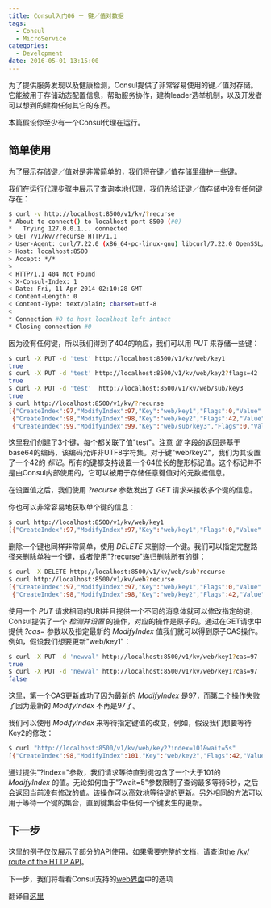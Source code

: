 ```yaml
---
title: Consul入门06 － 键／值对数据
tags:
  - Consul
  - MicroService
categories:
  - Development
date: 2016-05-01 13:15:00
---
```


为了提供服务发现以及健康检测，Consul提供了非常容易使用的键／值对存储。它能被用于存储动态配置信息，帮助服务协作，建构leader选举机制，以及开发者可以想到的建构任何其它的东西。

本篇假设你至少有一个Consul代理在运行。

<!-- more -->

## 简单使用

为了展示存储键／值对是非常简单的，我们将在键／值存储里维护一些键。

我们在[运行代理](https://www.consul.io/intro/getting-started/agent.html)步骤中展示了查询本地代理，我们先验证键／值存储中没有任何键存在：
```bash
$ curl -v http://localhost:8500/v1/kv/?recurse
* About to connect() to localhost port 8500 (#0)
*   Trying 127.0.0.1... connected
> GET /v1/kv/?recurse HTTP/1.1
> User-Agent: curl/7.22.0 (x86_64-pc-linux-gnu) libcurl/7.22.0 OpenSSL/1.0.1 zlib/1.2.3.4 libidn/1.23 librtmp/2.3
> Host: localhost:8500
> Accept: */*
>
< HTTP/1.1 404 Not Found
< X-Consul-Index: 1
< Date: Fri, 11 Apr 2014 02:10:28 GMT
< Content-Length: 0
< Content-Type: text/plain; charset=utf-8
<
* Connection #0 to host localhost left intact
* Closing connection #0
```

因为没有任何键，所以我们得到了404的响应，我们可以用 *PUT* 来存储一些键：
```bash
$ curl -X PUT -d 'test' http://localhost:8500/v1/kv/web/key1
true
$ curl -X PUT -d 'test' http://localhost:8500/v1/kv/web/key2?flags=42
true
$ curl -X PUT -d 'test'  http://localhost:8500/v1/kv/web/sub/key3
true
$ curl http://localhost:8500/v1/kv/?recurse
[{"CreateIndex":97,"ModifyIndex":97,"Key":"web/key1","Flags":0,"Value":"dGVzdA=="},
 {"CreateIndex":98,"ModifyIndex":98,"Key":"web/key2","Flags":42,"Value":"dGVzdA=="},
 {"CreateIndex":99,"ModifyIndex":99,"Key":"web/sub/key3","Flags":0,"Value":"dGVzdA=="}]
```

这里我们创建了3个键，每个都关联了值"test"。注意 *值* 字段的返回是基于base64的编码，该编码允许非UTF8字符集。对于键"web/key2"，我们为其设置了一个42的 *标记*。所有的键都支持设置一个64位长的整形标记值。这个标记并不是由Consul内部使用的，它可以被用于存储任意键值对的元数据信息。

在设置值之后，我们使用 *?recurse* 参数发出了 *GET* 请求来接收多个键的信息。

你也可以非常容易地获取单个键的信息：
```bash
$ curl http://localhost:8500/v1/kv/web/key1
[{"CreateIndex":97,"ModifyIndex":97,"Key":"web/key1","Flags":0,"Value":"dGVzdA=="}]
```

删除一个键也同样非常简单，使用 *DELETE* 来删除一个键。我们可以指定完整路径来删除单独一个键，或者使用"?recurse"递归删除所有的键：
```bash
$ curl -X DELETE http://localhost:8500/v1/kv/web/sub?recurse
$ curl http://localhost:8500/v1/kv/web?recurse
[{"CreateIndex":97,"ModifyIndex":97,"Key":"web/key1","Flags":0,"Value":"dGVzdA=="},
 {"CreateIndex":98,"ModifyIndex":98,"Key":"web/key2","Flags":42,"Value":"dGVzdA=="}]
```

使用一个 *PUT* 请求相同的URI并且提供一个不同的消息体就可以修改指定的键，Consul提供了一个 *检测并设置* 的操作，对应的操作是原子的。通过在GET请求中提供 *?cas=* 参数以及指定最新的 *ModifyIndex* 值我们就可以得到原子CAS操作。例如，假设我们想要更新"web/key1"：
```bash
$ curl -X PUT -d 'newval' http://localhost:8500/v1/kv/web/key1?cas=97
true
$ curl -X PUT -d 'newval' http://localhost:8500/v1/kv/web/key1?cas=97
false
```

这里，第一个CAS更新成功了因为最新的 *ModifyIndex* 是97，而第二个操作失败了因为最新的 *ModifyIndex* 不再是97了。

我们可以使用 *ModifyIndex* 来等待指定键值的改变，例如，假设我们想要等待Key2的修改：
```bash
$ curl "http://localhost:8500/v1/kv/web/key2?index=101&wait=5s"
[{"CreateIndex":98,"ModifyIndex":101,"Key":"web/key2","Flags":42,"Value":"dGVzdA=="}]
```

通过提供"?index="参数，我们请求等待直到键包含了一个大于101的 *ModifyIndex* 的值。无论如何由于"?wait=5"参数限制了查询最多等待5秒，之后会返回当前没有修改的值。该操作可以高效地等待键的更新。另外相同的方法可以用于等待一个键的集合，直到键集合中任何一个键发生的更新。

## 下一步
这里的例子仅仅展示了部分的API使用。如果需要完整的文档，请查询[the /kv/ route of the HTTP API](https://www.consul.io/docs/agent/http/kv.html)。

下一步，我们将看看Consul支持的[web界面](/2016/05/09/Consul-Getting-Started-07-Consul-Web-Ui/)中的选项

翻译自[这里](https://www.consul.io/intro/getting-started/kv.html)
